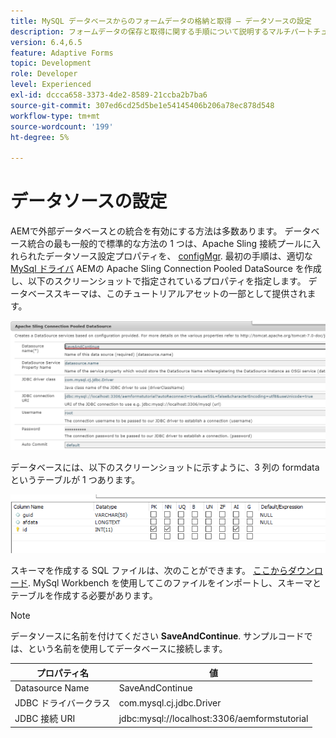 ```yaml
---
title: MySQL データベースからのフォームデータの格納と取得 — データソースの設定
description: フォームデータの保存と取得に関する手順について説明するマルチパートチュートリアル
version: 6.4,6.5
feature: Adaptive Forms
topic: Development
role: Developer
level: Experienced
exl-id: dccca658-3373-4de2-8589-21ccba2b7ba6
source-git-commit: 307ed6cd25d5be1e54145406b206a78ec878d548
workflow-type: tm+mt
source-wordcount: '199'
ht-degree: 5%

---
```


# データソースの設定

AEMで外部データベースとの統合を有効にする方法は多数あります。 データベース統合の最も一般的で標準的な方法の 1 つは、Apache Sling 接続プールに入れられたデータソース設定プロパティを、 [configMgr](http://localhost:4502/system/console/configMgr).
最初の手順は、適切な [MySql ドライバ](https://mvnrepository.com/artifact/mysql/mysql-connector-java) AEMの
Apache Sling Connection Pooled DataSource を作成し、以下のスクリーンショットで指定されているプロパティを指定します。 データベーススキーマは、このチュートリアルアセットの一部として提供されます。

![data-source](assets/save-continue.PNG)

データベースには、以下のスクリーンショットに示すように、3 列の formdata というテーブルが 1 つあります。

![data-base](assets/data-base-tables.PNG)

スキーマを作成する SQL ファイルは、次のことができます。 [ここからダウンロード](assets/form-data-db.sql). MySql Workbench を使用してこのファイルをインポートし、スキーマとテーブルを作成する必要があります。

>[!NOTE]
>データソースに名前を付けてください **SaveAndContinue**. サンプルコードでは、という名前を使用してデータベースに接続します。

| プロパティ名 | 値 |
| ------------------------|---------------------------------------|
| Datasource Name | SaveAndContinue |
| JDBC ドライバークラス | com.mysql.cj.jdbc.Driver |
| JDBC 接続 URI | jdbc:mysql://localhost:3306/aemformstutorial |
